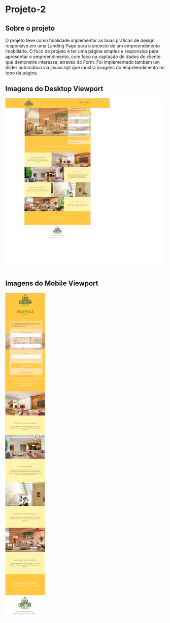 # Projeto-2
## Sobre o projeto
O projeto teve como finalidade implementar as boas praticas de design responsivo em uma Landing Page para o anúncio de um empreendimento imobiliário. O foco do projeto é ter uma página simples e responsiva para apresentar o empreendimento, com foco na captação de dados do cliente que demonstre interesse, através do Form. Foi implementado também um Slider automático via javascript que mostra imagens do empreendimento no topo da página.  

## Imagens do Desktop Viewport
![](Viewport-Projeto-2/desktop-viewport.png)

## Imagens do Mobile Viewport
![](Viewport-Projeto-2/mobile-viewport.png)
